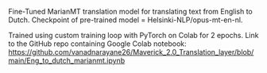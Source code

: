 Fine-Tuned MarianMT translation model for translating text from English to Dutch. Checkpoint of pre-trained model = Helsinki-NLP/opus-mt-en-nl.

Trained using custom training loop with PyTorch on Colab for 2 epochs. Link to the GitHub repo containing Google Colab notebook: https://github.com/vanadnarayane26/Maverick_2.0_Translation_layer/blob/main/Eng_to_dutch_marianmt.ipynb

